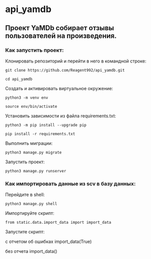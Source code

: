 # api_yamdb

## Проект YaMDb собирает отзывы пользователей на произведения.

### Как запустить проект:

Клонировать репозиторий и перейти в него в командной строке:

```
git clone https://github.com/Reagent992/api_yamdb.git
```

```
cd api_yamdb
```

Cоздать и активировать виртуальное окружение:

```
python3 -m venv env
```

```
source env/bin/activate
```

Установить зависимости из файла requirements.txt:

```
python3 -m pip install --upgrade pip
```

```
pip install -r requirements.txt
```

Выполнить миграции:

```
python3 manage.py migrate
```

Запустить проект:

```
python3 manage.py runserver
```
### Как импортировать данные из scv в базу данных:

Перейдите в shell:

```
python3 manage.py shell
```
Импортируйте скрипт:

```
from static.data.import_data import import_data
```
Запустите скрипт:

с отчетом об ошибках
import_data(True) 

без отчета
import_data()